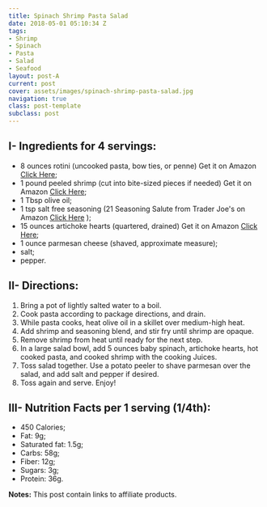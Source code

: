 ```yaml
---
title: Spinach Shrimp Pasta Salad
date: 2018-05-01 05:10:34 Z
tags:
- Shrimp
- Spinach
- Pasta
- Salad
- Seafood
layout: post-A
current: post
cover: assets/images/spinach-shrimp-pasta-salad.jpg
navigation: true
class: post-template
subclass: post
---
```


## I- Ingredients for 4 servings:

* 8 ounces rotini (uncooked pasta, bow ties, or penne) Get it on Amazon <a href="https://amzn.to/2xejpEG">Click Here</a>;
* 1 pound peeled shrimp (cut into bite-sized pieces if needed) Get it on Amazon <a href="https://amzn.to/2xfhMXD">Click Here</a>;
* 1 Tbsp olive oil;
* 1 tsp salt free seasoning (21 Seasoning Salute from Trader Joe's on Amazon <a href="https://amzn.to/2xfwgXh">Click Here</a> );
* 15 ounces artichoke hearts (quartered, drained) Get it on Amazon <a href="https://amzn.to/2Nh5w2B">Click Here</a>;
* 1 ounce parmesan cheese (shaved, approximate measure);
* salt;
* pepper.

## II- Directions:

1. Bring a pot of lightly salted water to a boil.
1. Cook pasta according to package directions, and drain.
1. While pasta cooks, heat olive oil in a skillet over medium-high heat.
1. Add shrimp and seasoning blend, and stir fry until shrimp are opaque.
1. Remove shrimp from heat until ready for the next step.
1. In a large salad bowl, add 5 ounces baby spinach, artichoke hearts, hot cooked pasta, and cooked shrimp with the cooking Juices.
1. Toss salad together. Use a potato peeler to shave parmesan over the salad, and add salt and pepper if desired.
1. Toss again and serve. Enjoy!

## III- Nutrition Facts per 1 serving (1/4th):

* 450 Calories;
* Fat: 9g;
* Saturated fat: 1.5g;
* Carbs: 58g;
* Fiber: 12g;
* Sugars: 3g;
* Protein: 36g.

**Notes:** This post contain links to affiliate products.
